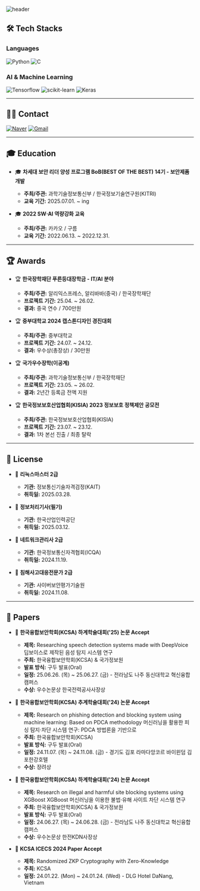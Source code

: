 ![header]("https://capsule-render.vercel.app/api?type=waving&color=auto&height=300&section=header&text=JINHO's%20GITHUB&fontSize=90&animation=fadeIn&fontAlignY=38&desc=진호의%20깃허브&descAlignY=51&descAlign=62")

## 🛠️ Tech Stacks  

### **Languages**  
![Python](https://img.shields.io/badge/Python-3776AB?style=flat-square&logo=Python&logoColor=white)
![C](https://img.shields.io/badge/C-A8B9CC?style=flat-square&logo=C&logoColor=white)


### **AI & Machine Learning**  
![Tensorflow](https://img.shields.io/badge/Tensorflow-FF6F00?style=flat-square&logo=Tensorflow&logoColor=white)
![scikit-learn](https://img.shields.io/badge/scikit--learn-F7931E?style=flat-square&logo=scikit-learn&logoColor=white)
![Keras](https://img.shields.io/badge/Keras-D00000?style=flat-square&logo=Keras&logoColor=white)

---

## 🧑‍💻 Contact   
  [![Naver](https://img.shields.io/badge/Naver-03C75A?style=flat-square&logo=Naver&logoColor=white)](mailto:wlsgh0062@naver.com)  [![Gmail](https://img.shields.io/badge/Gmail-EA4335?style=flat-square&logo=Gmail&logoColor=white)](mailto:qqpp0602@gmail.com)

---

## 🎓 Education  

- 🎓 **차세대 보안 리더 양성 프로그램 BoB(BEST OF THE BEST) 14기 - 보안제품개발**  
  - **주최/주관:** 과학기술정보통신부 / 한국정보기술연구원(KITRI)
  - **교육 기간:** 2025.07.01. ~ ing 

- 🎓 **2022 SW⋅AI 역량강화 교육**  
  - **주최/주관:** 카카오 / 구름  
  - **교육 기간:** 2022.06.13. ~ 2022.12.31.  

---

## 🏆 Awards

- 🏆 **한국장학재단 푸른등대장학금 - IT/AI 분야**  
  - **주최/주관:** 알리익스프레스, 알리바바(중국) / 한국장학재단   
  - **프로젝트 기간:** 25.04. ~ 26.02.
  - **결과:**  중국 연수 / 700만원 

- 🏆 **중부대학교 2024 캡스톤디자인 경진대회**  
  - **주최/주관:** 중부대학교    
  - **프로젝트 기간:** 24.07. ~ 24.12.
  - **결과:**  우수상(총장상) / 30만원  

- 🏆 **국가우수장학(이공계)**  
  - **주최/주관:** 과학기술정보통신부 / 한국장학재단    
  - **프로젝트 기간:** 23.05. ~ 26.02.
  - **결과:** 2년간 등록금 전액 지원

- 🏆 **한국정보보호산업협회(KISIA) 2023 정보보호 정책제안 공모전**  
  - **주최/주관:** 한국정보보호산업협회(KISIA)    
  - **프로젝트 기간:** 23.07. ~ 23.12.
  - **결과:**  1차 본선 진출 / 최종 탈락  

---

## 🪪 License

- 🪪 **리눅스마스터 2급**  
  - **기관:** 정보통신기술자격검정(KAIT)  
  - **취득일:** 2025.03.28. 

- 🪪 **정보처리기사(필기)**  
  - **기관:** 한국산업인력공단  
  - **취득일:** 2025.03.12. 

- 🪪 **네트워크관리사 2급**  
  - **기관:** 한국정보통신자격협회(ICQA)  
  - **취득일:** 2024.11.19. 

- 🪪 **침해사고대응전문가 2급**  
  - **기관:** 사이버보안평가기술원  
  - **취득일:** 2024.11.08. 

---

## 📝 Papers  

- 📄 **한국융합보안학회(KCSA) 하계학술대회('25) 논문 Accept**  
  - **제목:** Researching speech detection systems made with DeepVoice 딥보이스로 제작된 음성 탐지 시스템 연구  
  - **주최:** 한국융합보안학회(KCSA) & 국가정보원  
  - **발표 방식:** 구두 발표(Oral)  
  - **일정:** 25.06.26. (목) ~ 25.06.27. (금) - 전라남도 나주 동신대학교 혁신융합캠퍼스  
  - **수상:** 우수논문상 한국전력공사사장상  
 
- 📄 **한국융합보안학회(KCSA) 추계학술대회('24) 논문 Accept**  
  - **제목:** Research on phishing detection and blocking system using machine learning: Based on PDCA methodology 머신러닝을 활용한 피싱 탐지⋅차단 시스템 연구: PDCA 방법론을 기반으로  
  - **주최:** 한국융합보안학회(KCSA)  
  - **발표 방식:** 구두 발표(Oral)  
  - **일정:** 24.11.07. (목) ~ 24.11.08. (금) - 경기도 김포 라마다앙코르 바이윈덤 김포한강호텔	 
  - **수상:** 장려상 
 
- 📄 **한국융합보안학회(KCSA) 하계학술대회('24) 논문 Accept**  
  - **제목:** Research on illegal and harmful site blocking systems using XGBoost XGBoost 머신러닝을 이용한 불법⋅유해 사이트 차단 시스템 연구  
  - **주최:** 한국융합보안학회(KCSA) & 국가정보원    
  - **발표 방식:** 구두 발표(Oral)  
  - **일정:** 24.06.27. (목) ~ 24.06.28. (금) - 전라남도 나주 동신대학교 혁신융합캠퍼스
  - **수상:** 우수논문상 한전KDN사장상
 
- 📄 **KCSA ICECS 2024 Paper Accept**  
  - **제목:** Randomized ZKP Cryptography with Zero-Knowledge  
  - **주최:** KCSA  
  - **일정:** 24.01.22. (Mon) ~ 24.01.24. (Wed) - DLG Hotel DaNang, Vietnam